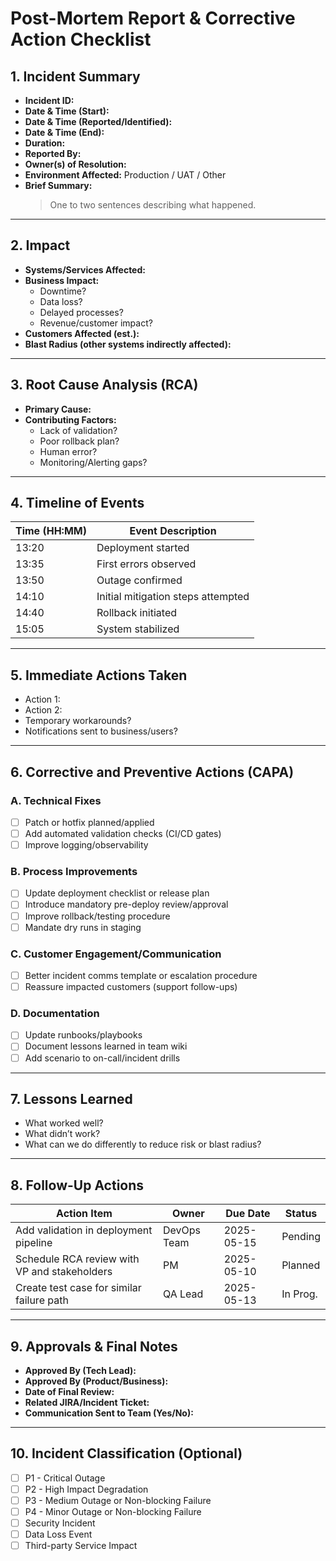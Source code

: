 # Post-Mortem Report & Corrective Action Checklist

## 1. Incident Summary
- **Incident ID:**  
- **Date & Time (Start):**
- **Date & Time (Reported/Identified):**  
- **Date & Time (End):**  
- **Duration:**  
- **Reported By:**  
- **Owner(s) of Resolution:**  
- **Environment Affected:** Production / UAT / Other  
- **Brief Summary:**  
  > One to two sentences describing what happened.

---

## 2. Impact
- **Systems/Services Affected:**  
- **Business Impact:**  
  - Downtime?
  - Data loss?
  - Delayed processes?
  - Revenue/customer impact?
- **Customers Affected (est.):**  
- **Blast Radius (other systems indirectly affected):**  

---

## 3. Root Cause Analysis (RCA)
- **Primary Cause:**  
- **Contributing Factors:**  
  - Lack of validation?
  - Poor rollback plan?
  - Human error?
  - Monitoring/Alerting gaps?

---

## 4. Timeline of Events
| Time (HH:MM) | Event Description                          |
|--------------|---------------------------------------------|
| 13:20        | Deployment started                          |
| 13:35        | First errors observed                       |
| 13:50        | Outage confirmed                            |
| 14:10        | Initial mitigation steps attempted          |
| 14:40        | Rollback initiated                          |
| 15:05        | System stabilized                           |

---

## 5. Immediate Actions Taken
- Action 1:  
- Action 2:  
- Temporary workarounds?  
- Notifications sent to business/users?

---

## 6. Corrective and Preventive Actions (CAPA)
### A. Technical Fixes
- [ ] Patch or hotfix planned/applied
- [ ] Add automated validation checks (CI/CD gates)
- [ ] Improve logging/observability

### B. Process Improvements
- [ ] Update deployment checklist or release plan
- [ ] Introduce mandatory pre-deploy review/approval
- [ ] Improve rollback/testing procedure
- [ ] Mandate dry runs in staging

### C. Customer Engagement/Communication
- [ ] Better incident comms template or escalation procedure
- [ ] Reassure impacted customers (support follow-ups)

### D. Documentation
- [ ] Update runbooks/playbooks
- [ ] Document lessons learned in team wiki
- [ ] Add scenario to on-call/incident drills

---

## 7. Lessons Learned
- What worked well?
- What didn’t work?
- What can we do differently to reduce risk or blast radius?

---

## 8. Follow-Up Actions
| Action Item                                  | Owner         | Due Date   | Status   |
|---------------------------------------------|---------------|------------|----------|
| Add validation in deployment pipeline        | DevOps Team   | 2025-05-15 | Pending  |
| Schedule RCA review with VP and stakeholders | PM            | 2025-05-10 | Planned  |
| Create test case for similar failure path    | QA Lead       | 2025-05-13 | In Prog. |

---

## 9. Approvals & Final Notes
- **Approved By (Tech Lead):**  
- **Approved By (Product/Business):**  
- **Date of Final Review:**  
- **Related JIRA/Incident Ticket:**  
- **Communication Sent to Team (Yes/No):**

---

## 10. Incident Classification (Optional)
- [ ] P1 - Critical Outage  
- [ ] P2 - High Impact Degradation  
- [ ] P3 - Medium Outage or Non-blocking Failure  
- [ ] P4 - Minor Outage or Non-blocking Failure   
- [ ] Security Incident  
- [ ] Data Loss Event  
- [ ] Third-party Service Impact